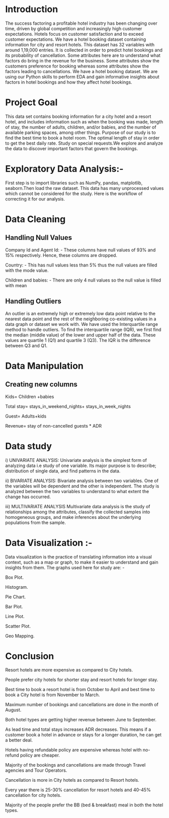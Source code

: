 # Introduction

The success factoring a profitable hotel industry has been changing over time, driven by global competition and increasingly high customer expectations. Hotels focus on customer satisfaction and to exceed customer expectations. 
We have a hotel booking dataset containing information for city and resort hotels. This dataset has 32 variables with around 1,19,000 entries. It is collected in order to predict hotel bookings and its probability of cancellation. Some attributes here are to understand what factors do bring in the revenue for the business. Some attributes show the customers preference for booking whereas some attributes show the factors leading to cancellations.
We have a hotel booking dataset. We are using our Python skills to perform EDA and gain informative insights about factors in hotel bookings and how they affect hotel bookings.

# Project Goal

This data set contains booking information for a city hotel and a resort hotel, and includes information such as when the booking was made, length of stay, the number of adults, children, and/or babies, and the number of available parking spaces, among other things. Purpose of our study is to find the best time to book a hotel room. The optimal length of stay in order to get the best daily rate. Study on special requests.We explore and analyze the data to discover important factors that govern the bookings.

# Exploratory Data Analysis:-

First step is to import libraries such as NumPy, pandas, matplotlib, seaborn.Then load the raw dataset. This data has many unprocessed values which cannot be considered for the study. Here is the workflow of correcting it for our analysis.

# Data Cleaning

## Handling Null Values
Company Id and Agent Id: - These columns have null values of 93% and 15% respectively. Hence, these columns are dropped.

Country: - This has null values less than 5% thus the null values are filled with the mode value.

Children and babies: - There are only 4 null values so the null value is filled with mean
 
## Handling Outliers
An outlier is an extremely high or extremely low data point relative to the nearest data point and the rest of the neighboring co-existing values in a data graph or dataset we work with. 
We have used the Interquartile range method to handle outliers. To find the interquartile range (IQR), ​we first find the median (middle value) of the lower and upper half of the data. These values are quartile 1 (Q1) and quartile 3 (Q3). The IQR is the difference between Q3 and Q1.

# Data Manipulation
## Creating new columns
Kids= Children +babies 

Total stay= stays_in_weekend_nights+ stays_in_week_nights 

Guest= Adults+kids 

Revenue= stay of non-cancelled guests * ADR
 
# Data study
i) UNIVARIATE ANALYSIS: 
Univariate analysis is the simplest form of analyzing data i.e study of one variable. Its major purpose is to describe; distribution of single data, and find patterns in the data.

ii) BIVARIATE ANALYSIS:
Bivariate analysis between two variables. One of the variables will be dependent and the other is independent. The study is analyzed between the two variables to understand to what extent the change has occurred.

iii) MULTIVARIATE ANALYSIS
Multivariate data analysis is the study of relationships among the attributes, classify the collected samples into homogeneous groups, and make inferences about the underlying populations from the sample.

# Data Visualization :-

Data visualization is the practice of translating information into a visual context, such as a map or graph, to make it easier to understand and gain insights from them. 
The graphs used here for study are: -

Box Plot. 

Histogram. 

Pie Chart. 

Bar Plot. 

Line Plot. 

Scatter Plot. 

Geo Mapping. 

# Conclusion

Resort hotels are more expensive as compared to City hotels.

People prefer city hotels for shorter stay and resort hotels for longer stay.

Best time to book a resort hotel is from October to April and best time to book a City hotel is from November to March.

Maximum number of bookings and cancellations are done in the month of August.

Both hotel types are getting higher revenue between June to September.

As lead time and total stays increases ADR decreases. This means if a customer book a hotel in advance or stays for a longer duration, he can get a better deal.

Hotels having refundable policy are expensive whereas hotel with no-refund policy are cheaper.

Majority of the bookings and cancellations are made through Travel agencies and Tour Operators.

Cancellation is more in City hotels as compared to Resort hotels.

Every year there is 25-30% cancellation for resort hotels and 40-45% cancellation for city hotels.

Majority of the people prefer the BB (bed & breakfast) meal in both the hotel types.

